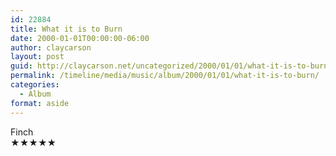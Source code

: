 ```yaml
---
id: 22884
title: What it is to Burn
date: 2000-01-01T00:00:00-06:00
author: claycarson
layout: post
guid: http://claycarson.net/uncategorized/2000/01/01/what-it-is-to-burn/
permalink: /timeline/media/music/album/2000/01/01/what-it-is-to-burn/
categories:
  - Album
format: aside
---
```

<div class="media-details"></div>

<div class="media-creator">Finch</div>

<div class="media-rating">★★★★★</div>
